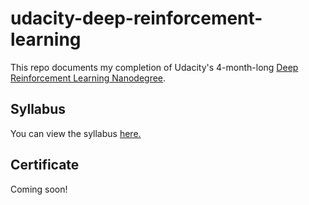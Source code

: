 # udacity-deep-reinforcement-learning
This repo documents my completion of Udacity's 4-month-long [Deep Reinforcement Learning Nanodegree](https://www.udacity.com/course/deep-reinforcement-learning-nanodegree--nd893).

## Syllabus
You can view the syllabus [here.](syllabus.pdf)

## Certificate
Coming soon!
